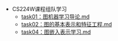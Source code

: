 * CS224W课程组队学习
  * [task01：图机器学习导论.md](ProjectDocs\task01：图机器学习导论.md)
  * [task02：图的基本表示和特征工程.md](ProjectDocs\task02：图的基本表示和特征工程.md) 
  * [task04：图嵌入表示学习.md](ProjectDocs\task04：图嵌入表示学习.md) 
